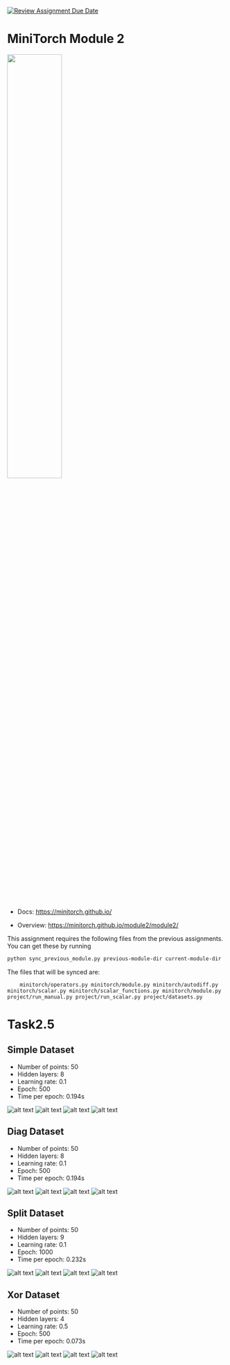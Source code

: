[![Review Assignment Due Date](https://classroom.github.com/assets/deadline-readme-button-22041afd0340ce965d47ae6ef1cefeee28c7c493a6346c4f15d667ab976d596c.svg)](https://classroom.github.com/a/YFgwt0yY)
# MiniTorch Module 2

<img src="https://minitorch.github.io/minitorch.svg" width="50%">


* Docs: https://minitorch.github.io/

* Overview: https://minitorch.github.io/module2/module2/

This assignment requires the following files from the previous assignments. You can get these by running

```bash
python sync_previous_module.py previous-module-dir current-module-dir
```

The files that will be synced are:

        minitorch/operators.py minitorch/module.py minitorch/autodiff.py minitorch/scalar.py minitorch/scalar_functions.py minitorch/module.py project/run_manual.py project/run_scalar.py project/datasets.py




# Task2.5
## Simple Dataset
- Number of points: 50
- Hidden layers: 8
- Learning rate: 0.1
- Epoch: 500
- Time per epoch: 0.194s

![alt text](image.png)
![alt text](image-1.png)
![alt text](image-2.png)
![alt text](image-3.png)


## Diag Dataset
- Number of points: 50
- Hidden layers: 8
- Learning rate: 0.1
- Epoch: 500
- Time per epoch: 0.194s

![alt text](image-4.png)
![alt text](image-5.png)
![alt text](image-6.png)
![alt text](image-7.png)


## Split Dataset
- Number of points: 50
- Hidden layers: 9
- Learning rate: 0.1
- Epoch: 1000
- Time per epoch: 0.232s

![alt text](image-12.png)
![alt text](image-13.png)
![alt text](image-14.png)
![alt text](image-15.png)


## Xor Dataset
- Number of points: 50
- Hidden layers: 4
- Learning rate: 0.5
- Epoch: 500
- Time per epoch: 0.073s

![alt text](image-16.png)
![alt text](image-17.png)
![alt text](image-18.png)
![alt text](image-19.png)